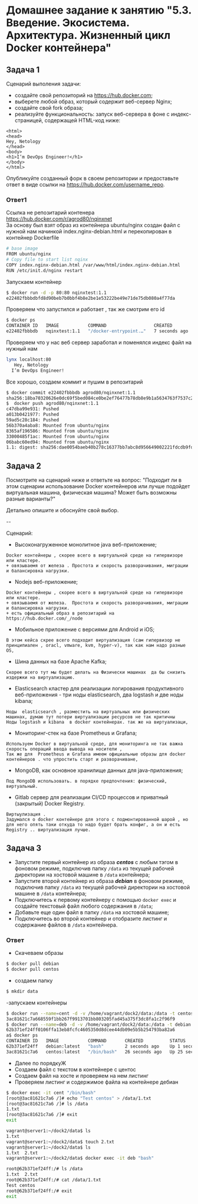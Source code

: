 
# Домашнее задание к занятию "5.3. Введение. Экосистема. Архитектура. Жизненный цикл Docker контейнера"

## Задача 1

Сценарий выполения задачи:

- создайте свой репозиторий на https://hub.docker.com;
- выберете любой образ, который содержит веб-сервер Nginx;
- создайте свой fork образа;
- реализуйте функциональность:
запуск веб-сервера в фоне с индекс-страницей, содержащей HTML-код ниже:
```
<html>
<head>
Hey, Netology
</head>
<body>
<h1>I’m DevOps Engineer!</h1>
</body>
</html>
```
Опубликуйте созданный форк в своем репозитории и предоставьте ответ в виде ссылки на https://hub.docker.com/username_repo.
### Ответ1 
Ссылка не репозитарий контенера https://hub.docker.com/r/agrod80/nqinxnet  
За основу был взят образ из контейнера ubuntu/nginx 
создан файл с нужной нам начинкой index.nginx-debian.html и перекопирован в контейнер 
Dockerfile 
```bash
# base image
FROM ubuntu/nginx
# Copy file to start list nqinx
COPY index.nginx-debian.html /var/www/html/index.nginx-debian.html
RUN /etc/init.d/nginx restart
```

Запускаем контейнер
```bash
$ docker run -d -p 80:80 nqinxtest:1.1
e22402fbbbdbfd8d90beb7b0bbf4b8e2be1e53222be49e71de75db080a4f77da
```
Проверяем что запустился и работает , так же смотрим его id
```bash
$ docker ps
CONTAINER ID   IMAGE           COMMAND                  CREATED         STATUS         PORTS                               NAMES
e22402fbbbdb   nqinxtest:1.1   "/docker-entrypoint.…"   7 seconds ago   Up 7 seconds   0.0.0.0:80->80/tcp, :::80->80/tcp   wonderful_hypatia
```
Проверяем что у нас веб сервер заработал и поменялся индекс файл на нужный нам
```bash
lynx localhost:80
   Hey, Netology
  I’m DevOps Engineer!
```
Все хорошо, создаем коммит и пушим в репозитарий
```bash
$ docker commit e22402fbbbdb agrod80/nqinxnet:1.1
sha256:18ba70320626e0dc69f5bed084ce0be2ef76477b78db8e9b1a5634763f7537c2
$  docker push agrod80/nqinxnet:1.1
c47dba99e931: Pushed
a013b0421977: Pushed
59ad5c28c184: Pushed
56b370a4aba8: Mounted from ubuntu/nginx
8365af196586: Mounted from ubuntu/nginx
33000485f1ac: Mounted from ubuntu/nginx
06babc60ed94: Mounted from ubuntu/nginx
1.1: digest: sha256:dae0054baeb40b278c16377bb7abc8d956649002221fdcdb9fdfdcbbaf710c70 size: 1776

```

## Задача 2

Посмотрите на сценарий ниже и ответьте на вопрос:
"Подходит ли в этом сценарии использование Docker контейнеров или лучше подойдет виртуальная машина, физическая машина? Может быть возможны разные варианты?"

Детально опишите и обоснуйте свой выбор.

--

Сценарий:

- Высоконагруженное монолитное java веб-приложение; 
```
Docker контейнеры , скорее всего в виртуальной среде на гипервизоре или кластере. 
+ овязываемя от железа . Простота и скорость разворачивания, миграции и балансировка нагрузки.
```
- Nodejs веб-приложение;
```
Docker контейнеры , скорее всего в виртуальной среде на гипервизоре или кластере. 
+ овязываемя от железа.  Простота и скорость разворачивания, миграции и балансировка нагрузки.
+ есть официальный образ в репозитарий на https://hub.docker.com/_/node
```
- Мобильное приложение c версиями для Android и iOS;
```
В этом кейса скрее всего подходит виртуализация (сам гипервизор не принципиален , oracl, vmware, kvm, hyper-v), так как нам надо разные OS,
```
- Шина данных на базе Apache Kafka;
```
Скорее всего тут мы будет делать на Физически машинах  да бы снизить издержки на виртуализацию. 
```
- Elasticsearch кластер для реализации логирования продуктивного веб-приложения - три ноды elasticsearch, два logstash и две ноды kibana;
```
Ноды  elasticsearch , разместить на виртуальных или физических машинах, думаю тут потери виртуализации ресурсов не так критичны
Ноды logstash и kibana  в docker контейнерах. так же на виртуализаци, 
```
- Мониторинг-стек на базе Prometheus и Grafana;
```
Используем Docker в виртуальной среде, для мониторинга не так важна скорость операций ввода вывода на носители , 
Так же для  Prometheus и Grafana имеем официальные образы для docker контейнеров . что упростить старт и разворачиване, 
```
- MongoDB, как основное хранилище данных для java-приложения;
```
Под MongoDB использовать. в порядке предпочтения: физический, виртуальный.
```
- Gitlab сервер для реализации CI/CD процессов и приватный (закрытый) Docker Registry.
```
Виртыулизация . 
Задумался о docker контейнере для этого с подмонтированной шарой , но для него опять таки откуда то надо будет брать конфиг, а он и есть Registry .. виртуализация лучше.
```

## Задача 3

- Запустите первый контейнер из образа ***centos*** c любым тэгом в фоновом режиме, подключив папку ```/data``` из текущей рабочей директории на хостовой машине в ```/data``` контейнера;
- Запустите второй контейнер из образа ***debian*** в фоновом режиме, подключив папку ```/data``` из текущей рабочей директории на хостовой машине в ```/data``` контейнера;
- Подключитесь к первому контейнеру с помощью ```docker exec``` и создайте текстовый файл любого содержания в ```/data```;
- Добавьте еще один файл в папку ```/data``` на хостовой машине;
- Подключитесь во второй контейнер и отобразите листинг и содержание файлов в ```/data``` контейнера.
### Ответ
-  Скачеваем образы
```bash
$ docker pull debian
$ docker pull centos
```
- создаем папку 
```bash
$ mkdir data
```
-запускаем контейнеры
```bash
$ docker run --name=cent -d -v /home/vagrant/dock2/data:/data -t centos:latest
3ac81621c7a668559f1bb267f9913701bb803205fad45a375f3dc8fa1c2f96f9
$ docker run --name=deb -d -v /home/vagrant/dock2/data:/data -t debian:latest
62b371ef24ff0106ffa13eb8fcfc4605350d8dcee44db09e5b5b254793ba82a6
a$ docker ps
CONTAINER ID   IMAGE           COMMAND       CREATED          STATUS          PORTS     NAMES
62b371ef24ff   debian:latest   "bash"        2 seconds ago    Up 1 second               deb
3ac81621c7a6   centos:latest   "/bin/bash"   26 seconds ago   Up 25 seconds             cent
```
- Далее по порядкуЖ
- Создаем файл с текстом в контейнере с центос  
- Создаем файл на хосте и проверяем на нем листинг
- Проверяем листинг и содержимое файла на контейнере дебиан 
```bash
$ docker exec -it cent "/bin/bash"
[root@3ac81621c7a6 /]# echo "Test centos" > /data/1.txt
[root@3ac81621c7a6 /]# ls /data
1.txt
[root@3ac81621c7a6 /]# exit
exit

vagrant@server1:~/dock2/data$ ls
1.txt
vagrant@server1:~/dock2/data$ touch 2.txt
vagrant@server1:~/dock2/data$ ls
1.txt  2.txt
vagrant@server1:~/dock2/data$ docker exec -it deb "bash"

root@62b371ef24ff:/# ls /data
1.txt  2.txt
root@62b371ef24ff:/# cat /data/1.txt
Test centos
root@62b371ef24ff:/# exit
exit
```



